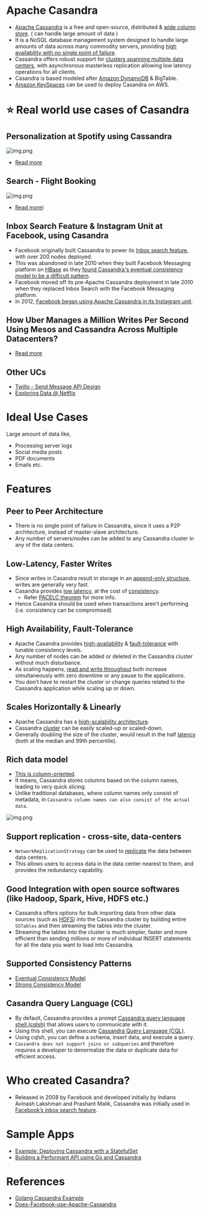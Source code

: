 
# Apache Casandra
- [Apache Cassandra](https://cassandra.apache.org/_/index.html) is a free and open-source, distributed & [wide column store](../ReadMe.md#nosql---intro-different-nosql-types). ( can handle large amount of data )
- It is a NoSQL database management system designed to handle large amounts of data across many commodity servers, providing [high availability with no single point of failure](../../0_SystemGlossaries/FaultTolerance&DisasterRecovery.md). 
- Cassandra offers robust support for [clusters spanning multiple data centers](../../0_SystemGlossaries/ServersCluster.md), with asynchronous masterless replication allowing low latency operations for all clients.
- Casandra is based modeled after [Amazon DynamoDB](../../../2_AWSComponents/6_DatabaseServices/AmazonDynamoDB.md) & BigTable.
- [Amazon KeySpaces](../../../2_AWSComponents/6_DatabaseServices/AmazonKeySpaces.md) can be used to deploy Casandra on AWS.

# :star: Real world use cases of Casandra

## Personalization at Spotify using Cassandra

![img.png](../../../3_HLDDesignProblems/PersonalizationSpotify/assets/PersonalizationSpotify.drawio.png)

- [Read more](../../../3_HLDDesignProblems/PersonalizationSpotify)

## Search - Flight Booking

![img.png](../../../3_HLDDesignProblems/FlightBookingSearch/assets/MakeMyTripFlightSearch.drawio.png)

- [Read more](../../../3_HLDDesignProblems/FlightBookingSearch/README.md))

## Inbox Search Feature & Instagram Unit at Facebook, using Casandra
- Facebook originally built Cassandra to power its [Inbox search feature](https://m.facebook.com/nt/screen/?params=%7B%22note_id%22%3A10158772759272200%7D&path=%2Fnotes%2Fnote%2F&paipv=0&eav=AfYuSXXQPZ5fvm0_ScPdSlfj5BEFhRVT3iy_6Rsz7NZDbQ2vfq9opnedmTLSjG1aZBA&_rdr), with over 200 nodes deployed.
- This was abandoned in late 2010 when they built Facebook Messaging platform on [HBase](ApacheHBase.md) as they [found Cassandra's eventual consistency model to be a difficult pattern](#supported-consistency-patterns).
- Facebook moved off its pre-Apache Cassandra deployment in late 2010 when they replaced Inbox Search with the Facebook Messaging platform.
- In 2012, [Facebook began using Apache Cassandra in its Instagram unit](https://www.quora.com/Does-Facebook-use-Apache-Cassandra).

## How Uber Manages a Million Writes Per Second Using Mesos and Cassandra Across Multiple Datacenters?
- [Read more](../../../3_HLDDesignProblems/UberCasandraMesos)

## Other UCs
- [Twillo - Send Message API Design](../../../3_HLDDesignProblems/TwilloSendMessageAPI)
- [Exploring Data @ Netflix](https://netflixtechblog.com/exploring-data-netflix-9d87e20072e3)

# Ideal Use Cases

Large amount of data like,
- Processing server logs
- Social media posts
- PDF documents
- Emails etc.

# Features

## Peer to Peer Architecture 
- There is no single point of failure in Cassandra, since it uses a P2P architecture, instead of master-slave architecture. 
- Any number of servers/nodes can be added to any Cassandra cluster in any of the data centers.

## Low-Latency, Faster Writes
- Since writes in Casandra result in storage in an [append-only structure](../../0_SystemGlossaries/AppendOnlyDBStorages.md), writes are generally very fast.
- Casandra provides [low latency](../../0_SystemGlossaries/LatencyThroughput.md), at the cost of [consistency](../../0_SystemGlossaries/ReplicationAndDataConsistency.md). 
  - Refer [PACELC theorem](../../0_SystemGlossaries/CAPTheorem.md#pael-systems---dynamodb--cassandra) for more info.
- Hence Casandra should be used when transactions aren't performing (i.e. consistency can be compromised)

## High Availability, Fault-Tolerance
- Apache Casandra provides [high-availability](../../0_SystemGlossaries/HighAvailability.md) & [fault-tolerance](../../0_SystemGlossaries/FaultTolerance&DisasterRecovery.md) with tunable consistency levels.
- Any number of nodes can be added or deleted in the Cassandra cluster without much disturbance.
- As scaling happens, [read and write throughput](../../0_SystemGlossaries/LatencyThroughput.md) both increase simultaneously with zero downtime or any pause to the applications.
- You don’t have to restart the cluster or change queries related to the Cassandra application while scaling up or down.

## Scales Horizontally & Linearly
- Apache Cassandra has a [high-scalability architecture](../../0_SystemGlossaries/Scalability.md).
- Cassandra [cluster](../../0_SystemGlossaries/ServersCluster.md) can be easily scaled-up or scaled-down.
- Generally doubling the size of the cluster, would result in the half [latency](../../0_SystemGlossaries/LatencyThroughput.md) (both at the median and 99th percentile).

## Rich data model
- [This is column-oriented](../ReadMe.md#nosql---intro-different-nosql-types). 
- It means, Cassandra stores columns based on the column names, leading to very quick slicing. 
- Unlike traditional databases, where column names only consist of metadata, in `Cassandra column names can also consist of the actual data`.

![img.png](https://www.scylladb.com/wp-content/uploads/Wide-column-Database-diagram.png)

## Support replication - cross-site, data-centers
- `NetworkReplicationStrategy` can be used to [replicate](../../0_SystemGlossaries/ReplicationAndDataConsistency.md) the data between data centers.
- This allows users to access data in the data center nearest to them, and provides the redundancy capability.

## Good Integration with open source softwares (like Hadoop, Spark, Hive, HDFS etc.)
- Cassandra offers options for bulk importing data from other data sources (such as [HDFS](../../5_BigDataComponents/ApacheHadoop/ApacheHDFS.md)) into the Cassandra cluster by building entire `SSTables` and then streaming the tables into the cluster. 
- Streaming the tables into the cluster is much simpler, faster and more efficient than sending millions or more of individual INSERT statements for all the data you want to load into Cassandra.

## Supported Consistency Patterns
- [Eventual Consistency Model](../../0_SystemGlossaries/ReplicationAndDataConsistency.md#consistency-patterns)
- [Strong Consistency Model](../../0_SystemGlossaries/ReplicationAndDataConsistency.md#consistency-patterns)

## Casandra Query Language (CGL)
- By default, Cassandra provides a prompt [Cassandra query language shell (cqlsh)](https://cassandra.apache.org/doc/latest/cassandra/tools/cqlsh.html) that allows users to communicate with it. 
- Using this shell, you can execute [Cassandra Query Language (CQL)](https://cassandra.apache.org/doc/latest/cassandra/cql/). 
- Using cqlsh, you can define a schema, insert data, and execute a query.
- `Cassandra does not support joins or subqueries` and therefore requires a developer to denormalize the data or duplicate data for efficient access.

# Who created Casandra?
- Released in 2008 by Facebook and developed initially by Indians Avinash Lakshman and Prashant Malik, Cassandra was initially used in [Facebook’s inbox search feature](https://m.facebook.com/nt/screen/?params=%7B%22note_id%22%3A10158772759272200%7D&path=%2Fnotes%2Fnote%2F&paipv=0&eav=AfYuSXXQPZ5fvm0_ScPdSlfj5BEFhRVT3iy_6Rsz7NZDbQ2vfq9opnedmTLSjG1aZBA&_rdr).

# Sample Apps
- [Example: Deploying Cassandra with a StatefulSet](https://kubernetes.io/docs/tutorials/stateful-application/cassandra/)
- [Building a Performant API using Go and Cassandra](https://getstream.io/blog/building-a-performant-api-using-go-and-cassandra/)

# References
- [Golang Cassandra Example](https://golangdocs.com/golang-cassandra-example)
- [Does-Facebook-use-Apache-Cassandra](https://www.quora.com/Does-Facebook-use-Apache-Cassandra)